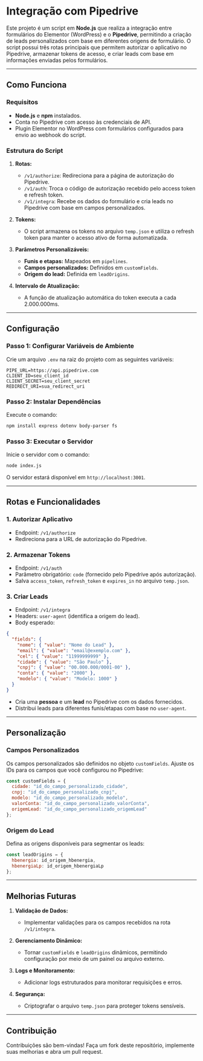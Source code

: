 # Integração com Pipedrive

Este projeto é um script em **Node.js** que realiza a integração entre formulários do Elementor (WordPress) e o **Pipedrive**, permitindo a criação de leads personalizados com base em diferentes origens de formulário. O script possui três rotas principais que permitem autorizar o aplicativo no Pipedrive, armazenar tokens de acesso, e criar leads com base em informações enviadas pelos formulários.

---

## **Como Funciona**

### **Requisitos**
- **Node.js** e **npm** instalados.
- Conta no Pipedrive com acesso às credenciais de API.
- Plugin Elementor no WordPress com formulários configurados para envio ao webhook do script.

### **Estrutura do Script**

1. **Rotas:**
   - `/v1/authorize`: Redireciona para a página de autorização do Pipedrive.
   - `/v1/auth`: Troca o código de autorização recebido pelo access token e refresh token.
   - `/v1/integra`: Recebe os dados do formulário e cria leads no Pipedrive com base em campos personalizados.

2. **Tokens:**
   - O script armazena os tokens no arquivo `temp.json` e utiliza o refresh token para manter o acesso ativo de forma automatizada.

3. **Parâmetros Personalizáveis:**
   - **Funis e etapas:** Mapeados em `pipelines`.
   - **Campos personalizados:** Definidos em `customFields`.
   - **Origem do lead:** Definida em `leadOrigins`.

4. **Intervalo de Atualização:**
   - A função de atualização automática do token executa a cada 2.000.000ms.

---

## **Configuração**

### **Passo 1: Configurar Variáveis de Ambiente**
Crie um arquivo `.env` na raiz do projeto com as seguintes variáveis:

```
PIPE_URL=https://api.pipedrive.com
CLIENT_ID=seu_client_id
CLIENT_SECRET=seu_client_secret
REDIRECT_URI=sua_redirect_uri
```

### **Passo 2: Instalar Dependências**
Execute o comando:

```bash
npm install express dotenv body-parser fs
```

### **Passo 3: Executar o Servidor**
Inicie o servidor com o comando:

```bash
node index.js
```

O servidor estará disponível em `http://localhost:3001`.

---

## **Rotas e Funcionalidades**

### **1. Autorizar Aplicativo**
- Endpoint: `/v1/authorize`
- Redireciona para a URL de autorização do Pipedrive.

### **2. Armazenar Tokens**
- Endpoint: `/v1/auth`
- Parâmetro obrigatório: `code` (fornecido pelo Pipedrive após autorização).
- Salva `access_token`, `refresh_token` e `expires_in` no arquivo `temp.json`.

### **3. Criar Leads**
- Endpoint: `/v1/integra`
- Headers: `user-agent` (identifica a origem do lead).
- Body esperado:

```json
{
  "fields": {
    "nome": { "value": "Nome do Lead" },
    "email": { "value": "email@exemplo.com" },
    "cel": { "value": "11999999999" },
    "cidade": { "value": "São Paulo" },
    "cnpj": { "value": "00.000.000/0001-00" },
    "conta": { "value": "2000" },
    "modelo": { "value": "Modelo: 1000" }
  }
}
```

- Cria uma **pessoa** e um **lead** no Pipedrive com os dados fornecidos.
- Distribui leads para diferentes funis/etapas com base no `user-agent`.

---

## **Personalização**

### **Campos Personalizados**
Os campos personalizados são definidos no objeto `customFields`. Ajuste os IDs para os campos que você configurou no Pipedrive:

```javascript
const customFields = {
  cidade: "id_do_campo_personalizado_cidade",
  cnpj: "id_do_campo_personalizado_cnpj",
  modelo: "id_do_campo_personalizado_modelo",
  valorConta: "id_do_campo_personalizado_valorConta",
  origemLead: "id_do_campo_personalizado_origemLead"
};
```

### **Origem do Lead**
Defina as origens disponíveis para segmentar os leads:

```javascript
const leadOrigins = {
  hbenergia: id_origem_hbenergia,
  hbenergiaLp: id_origem_hbenergiaLp
};
```

---

## **Melhorias Futuras**
1. **Validação de Dados:**
   - Implementar validações para os campos recebidos na rota `/v1/integra`.

2. **Gerenciamento Dinâmico:**
   - Tornar `customFields` e `leadOrigins` dinâmicos, permitindo configuração por meio de um painel ou arquivo externo.

3. **Logs e Monitoramento:**
   - Adicionar logs estruturados para monitorar requisições e erros.

4. **Segurança:**
   - Criptografar o arquivo `temp.json` para proteger tokens sensíveis.

---

## **Contribuição**
Contribuições são bem-vindas! Faça um fork deste repositório, implemente suas melhorias e abra um pull request.
